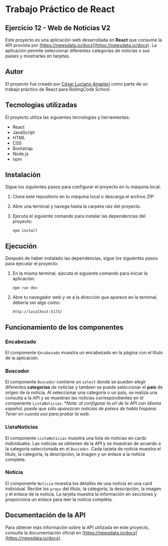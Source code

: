 # Trabajo Práctico de React
## Ejercicio 12 - Web de Noticias V2
Este proyecto es una aplicación web desarrollada en **React** que consume la API provista por [https://newsdata.io/docs](https://newsdata.io/docs). La aplicación permite seleccionar diferentes categorías de noticias o sus países y mostrarlas en tarjetas.

## Autor

El proyecto fue creado por [César Luciano Angeleri](https://www.linkedin.com/in/cesar-luciano-angeleri/) como parte de un trabajo práctico de React para RollingCode School.
## Tecnologías utilizadas

El proyecto utiliza las siguientes tecnologías y herramientas:

- React
- JavaScript
- HTML
- CSS
- Bootstrap
- Node.js
- npm

## Instalación

Sigue los siguientes pasos para configurar el proyecto en tu máquina local:

1. Clona este repositorio en tu máquina local o descarga el archivo ZIP.
2. Abre una terminal y navega hasta la carpeta raíz del proyecto.
3. Ejecuta el siguiente comando para instalar las dependencias del proyecto:

    ```
    npm install
    ```

## Ejecución

Después de haber instalado las dependencias, sigue los siguientes pasos para ejecutar el proyecto:

1. En la misma terminal, ejecuta el siguiente comando para iniciar la aplicación:

    ```
    npm run dev
    ```

2. Abre tu navegador web y ve a la dirección que aparece en la terminal, deberia ser algo como:
    ```
    http://localhost:5173/
    ```

## Funcionamiento de los componentes

### Encabezado

El componente `Encabezado` muestra un encabezado en la página con el título de la aplicación.

### Buscador

El componente `Buscador` contiene un `select` donde se pueden elegir diferentes **categorías** de noticias y tambien se puede seleccionar el **país** de origen de la noticia. Al seleccionar una categoría o un país, se realiza una consulta a la API y se muestran las noticias correspondientes en el componente `ListaNoticias`. **Nota: al configurar la url de la API con idioma español, puede que sólo aparezcan noticias de paises de habla hispana. Tener en cuenta eso para probar la web.*
### ListaNoticias

El componente `ListaNoticias` muestra una lista de noticias en cards individuales. Las noticias se obtienen de la API y se muestran de acuerdo a la categoría seleccionada en el `Buscador`. Cada tarjeta de noticia muestra el título, la categoría, la descripción, la imagen y un enlace a la noticia completa.

### Noticia

El componente `Noticia` muestra los detalles de una noticia en una card individual. Recibe los `props` del título, la categoría, la descripción, la imagen y el enlace de la noticia. La tarjeta muestra la información en secciones y proporciona un enlace para leer la noticia completa.

## Documentación de la API

Para obtener más información sobre la API utilizada en este proyecto, consulta la documentación oficial en [https://newsdata.io/docs](https://newsdata.io/docs).


